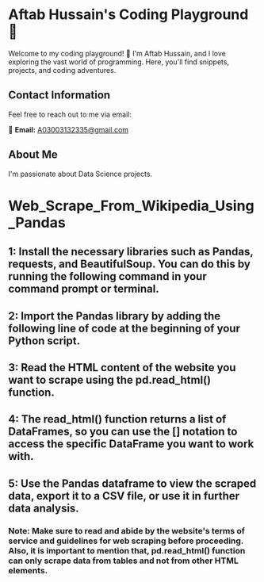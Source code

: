 # Aftab Hussain's Coding Playground 🚀

Welcome to my coding playground! 👋 I'm Aftab Hussain, and I love exploring the vast world of programming. Here, you'll find snippets, projects, and coding adventures.

## Contact Information

Feel free to reach out to me via email:

📧 **Email:** A03003132335@gmail.com

## About Me

I'm passionate about Data Science projects.


# Web_Scrape_From_Wikipedia_Using_Pandas
## 1: Install the necessary libraries such as Pandas, requests, and BeautifulSoup. You can do this by running the following command in your command prompt or terminal.
## 2: Import the Pandas library by adding the following line of code at the beginning of your Python script.
## 3: Read the HTML content of the website you want to scrape using the pd.read_html() function.
## 4: The read_html() function returns a list of DataFrames, so you can use the [] notation to access the specific DataFrame you want to work with.
## 5: Use the Pandas dataframe to view the scraped data, export it to a CSV file, or use it in further data analysis.


### Note: Make sure to read and abide by the website's terms of service and guidelines for web scraping before proceeding. Also, it is important to mention that, pd.read_html() function can only scrape data from tables and not from other HTML elements.
